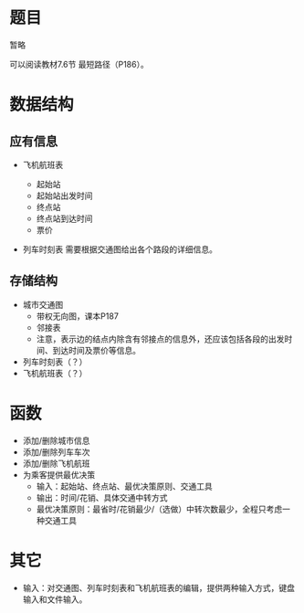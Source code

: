 # 题目

暂略

可以阅读教材7.6节 最短路径（P186）。

# 数据结构

## 应有信息

- 飞机航班表
  - 起始站
  - 起始站出发时间
  - 终点站
  - 终点站到达时间
  - 票价

- 列车时刻表
    需要根据交通图给出各个路段的详细信息。

## 存储结构

- 城市交通图
  - 带权无向图，课本P187
  - 邻接表
  - 注意，表示边的结点内除含有邻接点的信息外，还应该包括各段的出发时间、到达时间及票价等信息。
- 列车时刻表（？）
- 飞机航班表（？）

# 函数

- 添加/删除城市信息
- 添加/删除列车车次
- 添加/删除飞机航班
- 为乘客提供最优决策
  - 输入：起始站、终点站、最优决策原则、交通工具
  - 输出：时间/花销、具体交通中转方式
  - 最优决策原则：最省时/花销最少/（选做）中转次数最少，全程只考虑一种交通工具

# 其它

- 输入：对交通图、列车时刻表和飞机航班表的编辑，提供两种输入方式，键盘输入和文件输入。